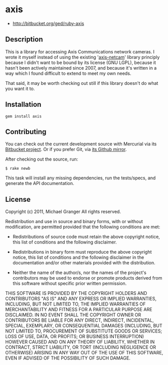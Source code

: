 # axis

* http://bitbucket.org/ged/ruby-axis


## Description

This is a library for accessing Axis Communications network cameras. I
wrote it myself instead of using the existing '[axis-netcam][]' library
principly because I didn't want to be bound by its license (GNU LGPL),
because it hasn't been actively maintained since 2007, and because 
it's written in a way which I found difficult to extend to meet my 
own needs.

That said, it may be worth checking out still if this library doesn't
do what you want it to.

## Installation

    gem install axis


## Contributing

You can check out the current development source with Mercurial via its
[Bitbucket project][bitbucket]. Or if you prefer Git, via 
[its Github mirror][github].

After checking out the source, run:

    $ rake newb

This task will install any missing dependencies, run the tests/specs,
and generate the API documentation.


## License

Copyright (c) 2011, Michael Granger
All rights reserved.

Redistribution and use in source and binary forms, with or without
modification, are permitted provided that the following conditions are met:

* Redistributions of source code must retain the above copyright notice,
  this list of conditions and the following disclaimer.

* Redistributions in binary form must reproduce the above copyright notice,
  this list of conditions and the following disclaimer in the documentation
  and/or other materials provided with the distribution.

* Neither the name of the author/s, nor the names of the project's
  contributors may be used to endorse or promote products derived from this
  software without specific prior written permission.

THIS SOFTWARE IS PROVIDED BY THE COPYRIGHT HOLDERS AND CONTRIBUTORS "AS IS"
AND ANY EXPRESS OR IMPLIED WARRANTIES, INCLUDING, BUT NOT LIMITED TO, THE
IMPLIED WARRANTIES OF MERCHANTABILITY AND FITNESS FOR A PARTICULAR PURPOSE ARE
DISCLAIMED. IN NO EVENT SHALL THE COPYRIGHT OWNER OR CONTRIBUTORS BE LIABLE
FOR ANY DIRECT, INDIRECT, INCIDENTAL, SPECIAL, EXEMPLARY, OR CONSEQUENTIAL
DAMAGES (INCLUDING, BUT NOT LIMITED TO, PROCUREMENT OF SUBSTITUTE GOODS OR
SERVICES; LOSS OF USE, DATA, OR PROFITS; OR BUSINESS INTERRUPTION) HOWEVER
CAUSED AND ON ANY THEORY OF LIABILITY, WHETHER IN CONTRACT, STRICT LIABILITY,
OR TORT (INCLUDING NEGLIGENCE OR OTHERWISE) ARISING IN ANY WAY OUT OF THE USE
OF THIS SOFTWARE, EVEN IF ADVISED OF THE POSSIBILITY OF SUCH DAMAGE.


[axis-netcam]: http://axis-netcam.rubyforge.org/
[bitbucket]: FIX (bitbucket or hg repo)
[github]: FIX (github mirror)


